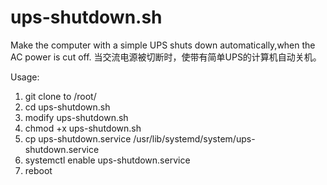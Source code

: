 # ups-shutdown.sh
Make the computer with a simple UPS shuts down automatically,when the AC power is cut off. 
当交流电源被切断时，使带有简单UPS的计算机自动关机。

Usage:
1. git clone to /root/
2. cd ups-shutdown.sh
3. modify ups-shutdown.sh
4. chmod +x ups-shutdown.sh
5. cp ups-shutdown.service /usr/lib/systemd/system/ups-shutdown.service
6. systemctl enable ups-shutdown.service
7. reboot
